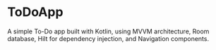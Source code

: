 # ToDoApp
A simple To-Do app built with Kotlin, using MVVM architecture, Room database, Hilt for dependency injection, and Navigation components.
